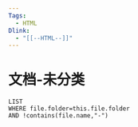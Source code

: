 ```yaml
---
Tags:
  - HTML
Dlink:
  - "[[--HTML--]]"
---
```


# 文档-未分类
```dataview
LIST
WHERE file.folder=this.file.folder
AND !contains(file.name,"-")
```